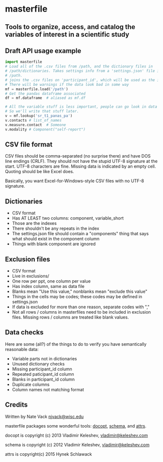 # masterfile

## Tools to organize, access, and catalog the variables of interest in a scientific study

## Draft API usage example

```python
import masterfile
# Load all of the .csv files from /path, and the dictionary files in
# /path/dictionaries. Takes settings info from a 'settings.json' file in
# /path.
# joins the .csv files on 'participant_id', which will be used as the index
# There will be warnings if the data look bad in some way
mf = masterfile.load('/path')
# Get the pandas dataframe associated
df = mf.dataframe  # aliased as mf.df

# All the variable stuff is less important, people can go look in data dicts
# So we'll write that stuff later.
v = mf.lookup('sr_t1_panas_pa')
v.contacts # list_of_names
v.measure.contact  # Someone
v.modality # Component("self-report")
```

## CSV file format

CSV files should be comma-separated (no surprise there) and have DOS line endings (CRLF). They should not have the stupid UTF-8 signature at the start. UTF-8 characters are fine. Missing data is indicated by an empty cell. Quoting should be like Excel does.

Basically, you want Excel-for-Windows-style CSV files with no UTF-8 signature.

## Dictionaries

* CSV format
* Has AT LEAST two columns: component, variable_short
* Those are the indexes
* There shouldn't be any repeats in the index
* The settings.json file should contain a "components" thing that says what should exist in the component column
* Things with blank component are ignored


## Exclusion files

* CSV format
* Live in exclusions/
* One row per ppt, one column per value
* Has index column, same as data file
* Blanks mean "Use this value," nonblanks mean "exclude this value"
* Things in the cells may be codes; these codes may be defined in settings.json
* If data is excluded for more than one reason, separate codes with ","
* Not all rows / columns in masterfiles need to be included in exclusion files. Missing rows / columns are treated like blank values.


## Data checks

Here are some (all?) of the things to do to verify you have semantically reasonable data:

* Variable parts not in dictionaries
* Unused dictionary checks
* Missing participant_id column
* Repeated paticipant_id column
* Blanks in participant_id column
* Duplicate columns
* Column names not matching format

## Credits

Written by Nate Vack <njvack@wisc.edu>

masterfile packages some wonderful tools: [docopt](https://github.com/docopt/docopt), [schema](https://github.com/halst/schema), and [attrs](https://github.com/python-attrs/attrs).

docopt is copyright (c) 2013 Vladimir Keleshev, vladimir@keleshev.com

schema is copyright (c) 2012 Vladimir Keleshev, vladimir@keleshev.com

attrs is copyright(c) 2015 Hynek Schlawack